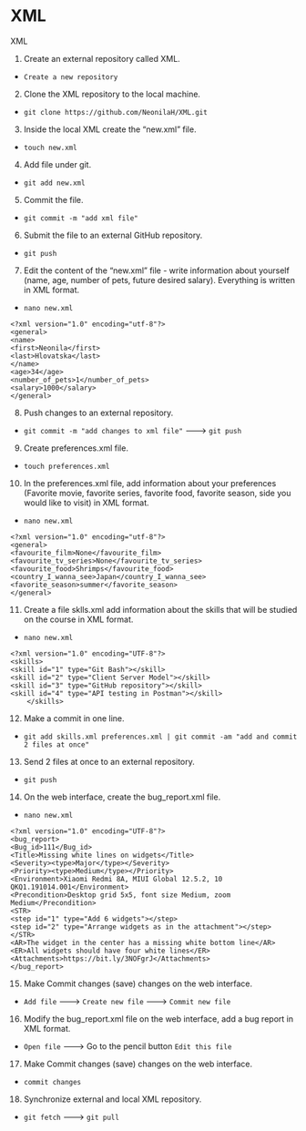 # XML
XML
1. Create an external repository called XML.
- `Create a new repository`
2. Clone the XML repository to the local machine.
- `git clone https://github.com/NeonilaH/XML.git`
3. Inside the local XML create the “new.xml” file.
- `touch new.xml`
4. Add file under git.
- `git add new.xml`
5. Commit the file.
- `git commit -m "add xml file"`
6. Submit the file to an external GitHub repository.
- `git push`
7. Edit the content of the “new.xml” file - write information about yourself (name, age, number of pets, future desired salary). Everything is written in XML format.
- `nano new.xml`
```
<?xml version="1.0" encoding="utf-8"?>
<general>
<name>
<first>Neonila</first>
<last>Hlovatska</last>
</name>
<age>34</age>
<number_of_pets>1</number_of_pets>
<salary>1000</salary>
</general>
```
8. Push changes to an external repository.
- `git commit -m "add changes to xml file"` ---> `git push`
9. Create preferences.xml file.
- `touch preferences.xml`
10. In the preferences.xml file, add information about your preferences (Favorite movie, favorite series, favorite food, favorite season, side you would like to visit) in XML format.
- `nano new.xml`
```
<?xml version="1.0" encoding="utf-8"?>
<general>
<favourite_film>None</favourite_film>
<favourite_tv_series>None</favourite_tv_series>
<favourite_food>Shrimps</favourite_food>
<country_I_wanna_see>Japan</country_I_wanna_see>
<favorite_season>summer</favorite_season>
</general>
```
11. Create a file sklls.xml add information about the skills that will be studied on the course in XML format.
- `nano new.xml`
```
<?xml version="1.0" encoding="UTF-8"?>
<skills>
<skill id="1" type="Git Bash"></skill>
<skill id="2" type="Client Server Model"></skill>
<skill id="3" type="GitHub repository"></skill>
<skill id="4" type="API testing in Postman"></skill>
    </skills>
 ```
12. Make a commit in one line.
- `git add skills.xml preferences.xml | git commit -am "add and commit 2 files at once"`
13. Send 2 files at once to an external repository.
- `git push`
14. On the web interface, create the bug_report.xml file.
- `nano new.xml`
```
<?xml version="1.0" encoding="UTF-8"?>
<bug_report>
<Bug_id>111</Bug_id>
<Title>Missing white lines on widgets</Title>
<Severity><type>Major</type></Severity>
<Priority><type>Medium</type></Priority>
<Environment>Xiaomi Redmi 8A, MIUI Global 12.5.2, 10 QKQ1.191014.001</Environment>
<Precondition>Desktop grid 5x5, font size Medium, zoom Medium</Precondition>
<STR>
<step id="1" type="Add 6 widgets"></step>
<step id="2" type="Arrange widgets as in the attachment"></step>
</STR>
<AR>The widget in the center has a missing white bottom line</AR>
<ER>All widgets should have four white lines</ER>
<Attachments>https://bit.ly/3NOFgrJ</Attachments>
</bug_report>
```
15. Make Commit changes (save) changes on the web interface.
- `Add file`
---> `Create new file`
---> `Commit new file`
16. Modify the bug_report.xml file on the web interface, add a bug report in XML format.
- `Open file`
---> Go to the pencil button `Edit this file`
17. Make Commit changes (save) changes on the web interface.
- `commit changes`
18. Synchronize external and local XML repository.
- `git fetch`
---> `git pull`

